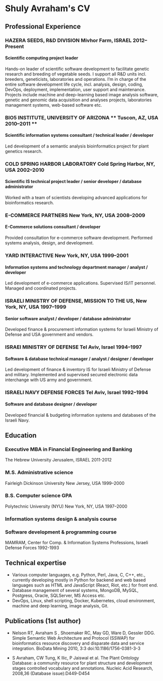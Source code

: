 # Shuly Avraham's CV

## Professional Experience

### HAZERA SEEDS, R&D DIVISION 	**Mivhor Farm, ISRAEL 	2012–Present**
#### Scientific computing project leader
Hands-on leader of scientific software development to facilitate genetic research and breeding of vegetable seeds. I support all R&D units incl. breeders, geneticists, laboratories and operations. I’m in charge of the entire software development life cycle, incl. analysis, design, coding, DevOps, deployment, implementation, user support and maintenance. Projects include machine and deep-learning based image analysis software, genetic and genomic data acquisition and analyses projects, laboratories management systems, web-based software etc.

### BIO5 INSTITUTE, UNIVERSITY OF ARIZONA 	** Tuscon, AZ, USA 	2010–2011 **
#### Scientific information systems consultant / technical leader / developer
Led development of a semantic analysis bioinformatics project for plant genetics research.

### COLD SPRING HARBOR LABORATORY	Cold Spring Harbor, NY, USA 	2002–2010
#### Scientific IS technical project leader / senior developer / database administrator
Worked with a team of scientists developing advanced applications for bioinformatics research. 

### E-COMMERCE PARTNERS                         New York, NY, USA 	 2008–2009 
#### E-Commerce solutions consultant / developer
Provided consultation for e-commerce software development. Performed systems analysis, design, and development.

### YARD INTERACTIVE 	New York, NY, USA 	1999–2001
#### Information systems and technology department manager / analyst / developer
Led development of e-commerce applications. Supervised IS/IT personnel. Managed and coordinated projects. 

### ISRAELI MINISTRY OF DEFENSE, MISSION TO THE US, New York, NY, USA	1997–1999
#### Senior software analyst / developer / database administrator 
Developed finance & procurement information systems for Israeli Ministry of Defense and USA government and vendors. 

### ISRAEI MINISTRY OF DEFENSE	 Tel Aviv, Israel	1994–1997
#### Software & database technical manager / analyst / designer / developer	
Led development of finance & inventory IS for Israeli Ministry of Defense and military. Implemented and supervised secured electronic data interchange with US army and government.

### ISRAELI NAVY DEFENSE FORCES 	Tel Aviv, Israel	1992–1994
#### Software and database designer / developer
Developed financial & budgeting information systems and databases of the Israeli Navy.

## Education

### Executive MBA in Financial Engineering and Banking
The Hebrew University 	Jerusalem, ISRAEL    2011-2012
	
### M.S. Administrative science 
Fairleigh Dickinson University 	New Jersey, USA 	1999–2000

### B.S. Computer science GPA
Polytechnic University (NYU)	New York, NY, USA 	1997–2000
 
### Information systems design & analysis course	
### Software development & programming course		
MAMRAM, Center for Comp. & Information Systems Professions, Israeli Defense Forces 1992-1993

## Technical expertise

* Various computer languages, e.g. Python, Perl, Java, C, C++, etc., currently developing mostly in Python for backend and web based languages such as HTML and JavaScript (React, Riot, etc.) for front end. 
* Database management of several systems, MongoDB, MySQL, Postgress, Oracle, SQLServer, MS Access etc. 
* DevOps, Linux, shell scripting, Docker, Kubernetes, cloud environment, machine and deep learning, image analysis, Git.

## Publications (1st author)

* Nelson RT, Avraham S , Shoemaker RC, May GD, Ware D, Gessler DDG. Simple Semantic Web Architecture and Protocol (SSWAP) for bioinformatics resource discovery and disparate data and service integration. BioData Mining 2010, 3:3 doi:10.1186/1756-0381-3-3

* S Avraham, CW Tung, K Ilic, P Jaiswal et al. The Plant Ontology Database: a community resource for plant structure and development stages controlled vocabulary and annotations. Nucleic Acid Research, 2008,36 (Database issue):D449-D454
